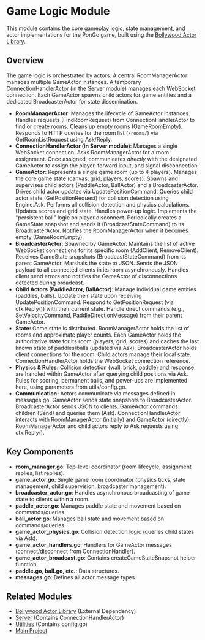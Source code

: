 
# Game Logic Module

This module contains the core gameplay logic, state management, and actor implementations for the PonGo game, built using the [Bollywood Actor Library](https://github.com/lguibr/bollywood).

## Overview

The game logic is orchestrated by actors. A central RoomManagerActor manages multiple GameActor instances. A temporary ConnectionHandlerActor (in the Server module) manages each WebSocket connection. Each GameActor spawns child actors for game entities and a dedicated BroadcasterActor for state dissemination.

-   **RoomManagerActor**: Manages the lifecycle of GameActor instances. Handles requests (FindRoomRequest) from ConnectionHandlerActor to find or create rooms. Cleans up empty rooms (GameRoomEmpty). Responds to HTTP queries for the room list (`/rooms/`) via GetRoomListRequest using Ask/Reply.
-   **ConnectionHandlerActor (in Server module)**: Manages a single WebSocket connection. Asks RoomManagerActor for a room assignment. Once assigned, communicates *directly* with the designated GameActor to assign the player, forward input, and signal disconnection.
-   **GameActor**: Represents a single game room (up to 4 players). Manages the core game state (canvas, grid, players, scores). Spawns and supervises child actors (PaddleActor, BallActor) and a BroadcasterActor. Drives child actor updates via UpdatePositionCommand. Queries child actor state (GetPositionRequest) for collision detection using Engine.Ask. Performs all collision detection and physics calculations. Updates scores and grid state. Handles power-up logic. Implements the "persistent ball" logic on player disconnect. Periodically creates a GameState snapshot and sends it (BroadcastStateCommand) to its BroadcasterActor. Notifies the RoomManagerActor when it becomes empty (GameRoomEmpty).
-   **BroadcasterActor**: Spawned by GameActor. Maintains the list of active WebSocket connections for its specific room (AddClient, RemoveClient). Receives GameState snapshots (BroadcastStateCommand) from its parent GameActor. Marshals the state to JSON. Sends the JSON payload to all connected clients in its room asynchronously. Handles client send errors and notifies the GameActor of disconnections detected during broadcast.
-   **Child Actors (PaddleActor, BallActor)**: Manage individual game entities (paddles, balls). Update their state upon receiving UpdatePositionCommand. Respond to GetPositionRequest (via ctx.Reply()) with their current state. Handle direct commands (e.g., SetVelocityCommand, PaddleDirectionMessage) from their parent GameActor.
-   **State:** Game state is distributed. RoomManagerActor holds the list of rooms and approximate player counts. Each GameActor holds the authoritative state for its room (players, grid, scores) and caches the last known state of paddles/balls (updated via Ask). BroadcasterActor holds client connections for the room. Child actors manage their local state. ConnectionHandlerActor holds the WebSocket connection reference.
-   **Physics & Rules:** Collision detection (wall, brick, paddle) and response are handled within GameActor after querying child positions via Ask. Rules for scoring, permanent balls, and power-ups are implemented here, using parameters from utils/config.go.
-   **Communication:** Actors communicate via messages defined in messages.go. GameActor sends state snapshots to BroadcasterActor. BroadcasterActor sends JSON to clients. GameActor commands children (Send) and queries them (Ask). ConnectionHandlerActor interacts with RoomManagerActor (initially) and GameActor (directly). RoomManagerActor and child actors reply to Ask requests using ctx.Reply().

## Key Components

*   **room_manager.go**: Top-level coordinator (room lifecycle, assignment replies, list replies).
*   **game_actor.go**: Single game room coordinator (physics ticks, state management, child supervision, broadcaster management).
*   **broadcaster_actor.go**: Handles asynchronous broadcasting of game state to clients within a room.
*   **paddle_actor.go**: Manages paddle state and movement based on commands/queries.
*   **ball_actor.go**: Manages ball state and movement based on commands/queries.
*   **game_actor_physics.go**: Collision detection logic (queries child states via Ask).
*   **game_actor_handlers.go**: Handlers for GameActor messages (connect/disconnect from ConnectionHandler).
*   **game_actor_broadcast.go**: Contains createGameStateSnapshot helper function.
*   **paddle.go, ball.go, etc.**: Data structures.
*   **messages.go**: Defines all actor message types.

## Related Modules

*   [Bollywood Actor Library](https://github.com/lguibr/bollywood) (External Dependency)
*   [Server](../server/README.md) (Contains ConnectionHandlerActor)
*   [Utilities](../utils/README.md) (Contains config.go)
*   [Main Project](../README.md)